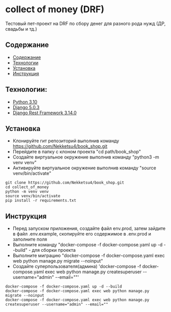 # collect of money (DRF)

Тестовый пет-проект на DRF по сбору денег
для разного рода нужд (ДР, свадьбы и тд.)


## Содержание

- [Содержание](#описание)
- [Технологии](#технологии)
- [Установка](#установка)
- [Инструкция](#инструкция)

## Технологии:

* [Python 3.10](https://www.python.org/)
* [Django 5.0.3](https://www.djangoproject.com/)
* [Django Rest Framework 3.14.0](https://www.django-rest-framework.org/)

## Установка

* Клонируйте гит репозиторий выполнив команду https://github.com/Nekketsu4/book_shop.git 
* Перейдите в папку с клоном проекта "cd path/book_shop"
* Создайте виртуальное окружение выполнив команду "python3 -m venv venv"
* Активируйте виртуальное окружение выполнив команду "source venv/bin/activate"

```
git clone https://github.com/Nekketsu4/book_shop.git
cd collect_of_money
python -m venv venv
source venv/bin/activate
pip install -r requirements.txt
```

## Инструкция

* Перед запуском приложения, создайте файл env.prod, затем зайдите в файл .env.example, скопируйте его содержимое в .env.prod и заполните поля
* Выполните команду "docker-compose -f docker-compose.yaml up -d --build" - для сборки проекта
* Выполните миграцию "docker-compose -f docker-compose.yaml exec web python manage.py migrate --noinput"
* Создайте суперпользователя(админа) 'docker-compose -f docker-compose.yaml exec web python manage.py createsuperuser --username="admin" --email=""'

```
docker-compose -f docker-compose.yaml up -d --build
docker-compose -f docker-compose.yaml exec web python manage.py migrate --noinput
docker-compose -f docker-compose.yaml exec web python manage.py createsuperuser --username="admin" --email=""
```